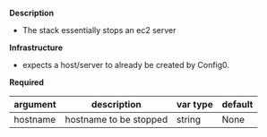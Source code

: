 **Description**

  - The stack essentially stops an ec2 server

**Infrastructure**

  - expects a host/server to already be created by Config0.

  **Required**

  | argument  | description             | var type | default  |
  | --------- | ----------------------- | -------- | -------- |
  | hostname  | hostname to be stopped  | string   | None     |
